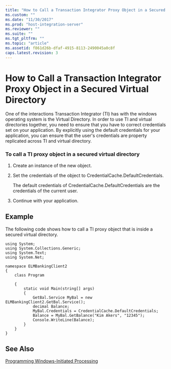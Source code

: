 ```yaml
---
title: "How to Call a Transaction Integrator Proxy Object in a Secured Virtual Directory1 | Microsoft Docs"
ms.custom: ""
ms.date: "11/30/2017"
ms.prod: "host-integration-server"
ms.reviewer: ""
ms.suite: ""
ms.tgt_pltfrm: ""
ms.topic: "article"
ms.assetid: f861d26b-dfaf-4915-8113-2490045a0c8f
caps.latest.revision: 3
---
```

# How to Call a Transaction Integrator Proxy Object in a Secured Virtual Directory
One of the interactions Transaction Integrator (TI) has with the windows operating system is the Virtual Directory. In order to use TI and virtual directories together, you need to ensure that you have to correct credentials set on your application. By explicitly using the default credentials for your application, you can ensure that the user's credentials are property replicated across TI and virtual directory.  
  
### To call a TI proxy object in a secured virtual directory  
  
1.  Create an instance of the new object.  
  
2.  Set the credentials of the object to CredentialCache.DefaultCredentials.  
  
     The default credentials of CredentialCache.DefaultCredentials are the credentials of the current user.  
  
3.  Continue with your application.  
  
## Example  
 The following code shows how to call a TI proxy object that is inside a secured virtual directory.  
  
```  
using System;  
using System.Collections.Generic;  
using System.Text;  
using System.Net;  
  
namespace ELMBankingClient2  
{  
    class Program  
  
    {  
        static void Main(string[] args)  
        {  
            GetBal.Service MyBal = new ELMBankingClient2.GetBal.Service();  
            decimal Balance;  
            MyBal.Credentials = CredentialCache.DefaultCredentials;  
            Balance = MyBal.GetBalance("Kim Akers", "12345");  
            Console.WriteLine(Balance);  
        }  
    }  
}  
```  
  
## See Also  
 [Programming Windows-Initiated Processing](../core/programming-windows-initiated-processing2.md)